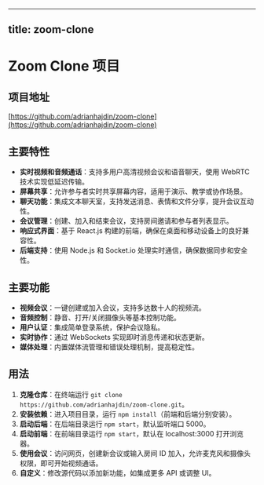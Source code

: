 
---
title: zoom-clone
---

# Zoom Clone 项目

## 项目地址
[https://github.com/adrianhajdin/zoom-clone](https://github.com/adrianhajdin/zoom-clone)

## 主要特性
- **实时视频和音频通话**：支持多用户高清视频会议和语音聊天，使用 WebRTC 技术实现低延迟传输。
- **屏幕共享**：允许参与者实时共享屏幕内容，适用于演示、教学或协作场景。
- **聊天功能**：集成文本聊天室，支持发送消息、表情和文件分享，提升会议互动性。
- **会议管理**：创建、加入和结束会议，支持房间邀请和参与者列表显示。
- **响应式界面**：基于 React.js 构建的前端，确保在桌面和移动设备上的良好兼容性。
- **后端支持**：使用 Node.js 和 Socket.io 处理实时通信，确保数据同步和安全性。

## 主要功能
- **视频会议**：一键创建或加入会议，支持多达数十人的视频流。
- **音频控制**：静音、打开/关闭摄像头等基本控制功能。
- **用户认证**：集成简单登录系统，保护会议隐私。
- **实时协作**：通过 WebSockets 实现即时消息传递和状态更新。
- **媒体处理**：内置媒体流管理和错误处理机制，提高稳定性。

## 用法
1. **克隆仓库**：在终端运行 `git clone https://github.com/adrianhajdin/zoom-clone.git`。
2. **安装依赖**：进入项目目录，运行 `npm install`（前端和后端分别安装）。
3. **启动后端**：在后端目录运行 `npm start`，默认监听端口 5000。
4. **启动前端**：在前端目录运行 `npm start`，默认在 localhost:3000 打开浏览器。
5. **使用会议**：访问网页，创建新会议或输入房间 ID 加入，允许麦克风和摄像头权限，即可开始视频通话。
6. **自定义**：修改源代码以添加新功能，如集成更多 API 或调整 UI。